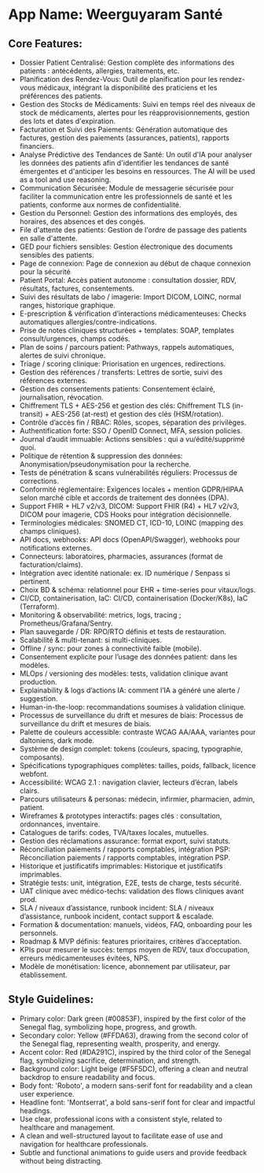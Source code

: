 # **App Name**: Weerguyaram Santé

## Core Features:

- Dossier Patient Centralisé: Gestion complète des informations des patients : antécédents, allergies, traitements, etc.
- Planification des Rendez-Vous: Outil de planification pour les rendez-vous médicaux, intégrant la disponibilité des praticiens et les préférences des patients.
- Gestion des Stocks de Médicaments: Suivi en temps réel des niveaux de stock de médicaments, alertes pour les réapprovisionnements, gestion des lots et dates d'expiration.
- Facturation et Suivi des Paiements: Génération automatique des factures, gestion des paiements (assurances, patients), rapports financiers.
- Analyse Prédictive des Tendances de Santé: Un outil d'IA pour analyser les données des patients afin d'identifier les tendances de santé émergentes et d'anticiper les besoins en ressources. The AI will be used as a tool and use reasoning.
- Communication Sécurisée: Module de messagerie sécurisée pour faciliter la communication entre les professionnels de santé et les patients, conforme aux normes de confidentialité.
- Gestion du Personnel: Gestion des informations des employés, des horaires, des absences et des congés.
- File d'attente des patients: Gestion de l'ordre de passage des patients en salle d'attente.
- GED pour fichiers sensibles: Gestion électronique des documents sensibles des patients.
- Page de connexion: Page de connexion au début de chaque connexion pour la sécurité
- Patient Portal: Accès patient autonome : consultation dossier, RDV, résultats, factures, consentements.
- Suivi des résultats de labo / imagerie: Import DICOM, LOINC, normal ranges, historique graphique.
- E-prescription & vérification d’interactions médicamenteuses: Checks automatiques allergies/contre-indications.
- Prise de notes cliniques structurées + templates: SOAP, templates consult/urgences, champs codés.
- Plan de soins / parcours patient: Pathways, rappels automatiques, alertes de suivi chronique.
- Triage / scoring clinique: Priorisation en urgences, redirections.
- Gestion des références / transferts: Lettres de sortie, suivi des références externes.
- Gestion des consentements patients: Consentement éclairé, journalisation, révocation.
- Chiffrement TLS + AES-256 et gestion des clés: Chiffrement TLS (in-transit) + AES-256 (at-rest) et gestion des clés (HSM/rotation).
- Contrôle d’accès fin / RBAC: Rôles, scopes, séparation des privilèges.
- Authentification forte: SSO / OpenID Connect, MFA, session policies.
- Journal d’audit immuable: Actions sensibles : qui a vu/édité/supprimé quoi.
- Politique de rétention & suppression des données: Anonymisation/pseudonymisation pour la recherche.
- Tests de pénétration & scans vulnérabilités réguliers: Processus de corrections.
- Conformité réglementaire: Exigences locales + mention GDPR/HIPAA selon marché cible et accords de traitement des données (DPA).
- Support FHIR + HL7 v2/v3, DICOM: Support FHIR (R4) + HL7 v2/v3, DICOM pour imagerie, CDS Hooks pour intégration décisionnelle.
- Terminologies médicales: SNOMED CT, ICD-10, LOINC (mapping des champs cliniques).
- API docs, webhooks: API docs (OpenAPI/Swagger), webhooks pour notifications externes.
- Connecteurs: laboratoires, pharmacies, assurances (format de facturation/claims).
- Intégration avec identité nationale: ex. ID numérique / Senpass si pertinent.
- Choix BD & schéma: relationnel pour EHR + time-series pour vitaux/logs.
- CI/CD, containerisation, IaC: CI/CD, containerisation (Docker/K8s), IaC (Terraform).
- Monitoring & observabilité: metrics, logs, tracing ; Prometheus/Grafana/Sentry.
- Plan sauvegarde / DR: RPO/RTO définis et tests de restauration.
- Scalabilité & multi-tenant: si multi-cliniques.
- Offline / sync: pour zones à connectivité faible (mobile).
- Consentement explicite pour l’usage des données patient: dans les modèles.
- MLOps / versioning des modèles: tests, validation clinique avant production.
- Explainability & logs d’actions IA: comment l’IA a généré une alerte / suggestion.
- Human-in-the-loop: recommandations soumises à validation clinique.
- Processus de surveillance du drift et mesures de biais: Processus de surveillance du drift et mesures de biais.
- Palette de couleurs accessible: contraste WCAG AA/AAA, variantes pour daltoniens, dark mode.
- Système de design complet: tokens (couleurs, spacing, typographie, composants).
- Spécifications typographiques complètes: tailles, poids, fallback, licence webfont.
- Accessibilité: WCAG 2.1 : navigation clavier, lecteurs d’écran, labels clairs.
- Parcours utilisateurs & personas: médecin, infirmier, pharmacien, admin, patient.
- Wireframes & prototypes interactifs: pages clés : consultation, ordonnances, inventaire.
- Catalogues de tarifs: codes, TVA/taxes locales, mutuelles.
- Gestion des réclamations assurance: format export, suivi statuts.
- Réconciliation paiements / rapports comptables, intégration PSP: Réconciliation paiements / rapports comptables, intégration PSP.
- Historique et justificatifs imprimables: Historique et justificatifs imprimables.
- Stratégie tests: unit, intégration, E2E, tests de charge, tests sécurité.
- UAT clinique avec médico-techs: validation des flows cliniques avant prod.
- SLA / niveaux d’assistance, runbook incident: SLA / niveaux d’assistance, runbook incident, contact support & escalade.
- Formation & documentation: manuels, vidéos, FAQ, onboarding pour les personnels.
- Roadmap & MVP définis: features prioritaires, critères d’acceptation.
- KPIs pour mesurer le succès: temps moyen de RDV, taux d’occupation, erreurs médicamenteuses évitées, NPS.
- Modèle de monétisation: licence, abonnement par utilisateur, par établissement.

## Style Guidelines:

- Primary color: Dark green (#00853F), inspired by the first color of the Senegal flag, symbolizing hope, progress, and growth.
- Secondary color: Yellow (#FFDA63), drawing from the second color of the Senegal flag, representing wealth, prosperity, and energy.
- Accent color: Red (#DA291C), inspired by the third color of the Senegal flag, symbolizing sacrifice, determination, and strength.
- Background color: Light beige (#F5F5DC), offering a clean and neutral backdrop to ensure readability and focus.
- Body font: 'Roboto', a modern sans-serif font for readability and a clean user experience.
- Headline font: 'Montserrat', a bold sans-serif font for clear and impactful headings.
- Use clear, professional icons with a consistent style, related to healthcare and management.
- A clean and well-structured layout to facilitate ease of use and navigation for healthcare professionals.
- Subtle and functional animations to guide users and provide feedback without being distracting.